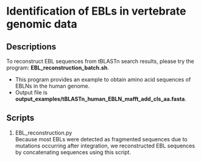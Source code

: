 # Identification of EBLs in vertebrate genomic data  

## Descriptions  
To reconstruct EBL sequences from tBLASTn search results, please try the program: **EBL_reconstruction_batch.sh**.  

- This program provides an example to obtain amino acid sequences of EBLNs in the human genome.  
- Output file is **output_examples/tBLASTn_human_EBLN_mafft_add_cls_aa.fasta**.  

## Scripts  
1. EBL_reconstruction.py  
Because most EBLs were detected as fragmented sequences due to mutations occurring after integration, we reconstructed EBL sequences by concatenating sequences using this script.  
